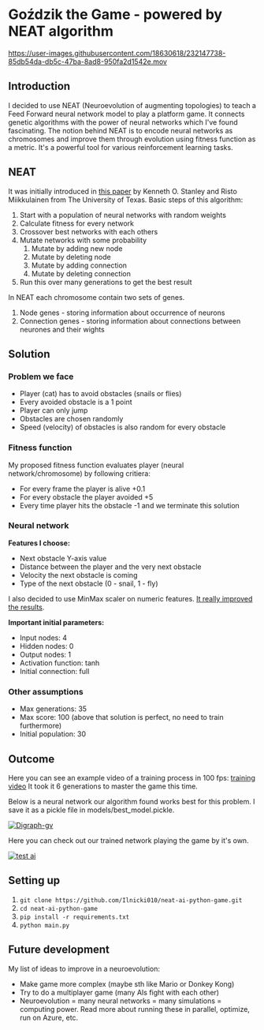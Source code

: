 # Goździk the Game - powered by NEAT algorithm


https://user-images.githubusercontent.com/18630618/232147738-85db54da-db5c-47ba-8ad8-950fa2d1542e.mov


## Introduction

I decided to use NEAT (Neuroevolution of augmenting topologies) to teach a Feed Forward neural network model to play a platform game. It connects genetic algorithms with the power of neural networks which I've found fascinating. The notion behind NEAT is to encode neural networks as chromosomes and improve them through evolution using fitness function as a metric. It's a powerful tool for various reinforcement learning tasks.

## NEAT

It was initially introduced in [this paper](https://nn.cs.utexas.edu/downloads/papers/stanley.cec02.pdf) by Kenneth O. Stanley and Risto Miikkulainen from The University of Texas. Basic steps of this algorithm:
1. Start with a population of neural networks with random weights
2. Calculate fitness for every network
3. Crossover best networks with each others
4. Mutate networks with some probability 
    1. Mutate by adding new node 
    2. Mutate by deleting node
    3. Mutate by adding connection
    4. Mutate by deleting connection
5. Run this over many generations to get the best result

In NEAT each chromosome contain two sets of genes.

1. Node genes - storing information about occurrence of neurons
2. Connection genes - storing information about connections between neurones and their wights



## Solution

### Problem we face

- Player (cat) has to avoid obstacles (snails or flies)
- Every avoided obstacle is a 1 point
- Player can only jump
- Obstacles are chosen randomly
- Speed (velocity) of obstacles is also random for every obstacle

### Fitness function

My proposed fitness function evaluates player (neural network/chromosome) by following critiera:

- For every frame the player is alive +0.1
- For every obstacle the player avoided +5
- Every time player hits the obstacle -1 and we terminate this solution

### Neural network

**Features I choose:**

- Next obstacle Y-axis value
- Distance between the player and the very next obstacle
- Velocity the next obstacle is coming
- Type of the next obstacle (0 - snail, 1 - fly)

I also decided to use MinMax scaler on numeric features. <ins>It really improved the results</ins>.

**Important initial parameters:**

- Input nodes: 4
- Hidden nodes: 0
- Output nodes: 1
- Activation function: tanh
- Initial connection: full

### Other assumptions

- Max generations: 35
- Max score: 100 (above that solution is perfect, no need to train furthermore)
- Initial population: 30


## Outcome

Here you can see an example video of a training process in 100 fps: [training video](https://drive.google.com/file/d/1tHEzR1QgJQNCuksQWjOaAwxA3iNuoEtP/view?usp=share_link)
It took it 6 generations to master the game this time.

Below is a neural network our algorithm found works best for this problem. I save it as a pickle file in models/best_model.pickle.

<a href="https://imgbb.com/"><img src="https://i.ibb.co/W5tqBpn/Digraph-gv.png" alt="Digraph-gv" border="0"></a>

Here you can check out our trained network playing the game by it's own.

[![test ai](https://s11.gifyu.com/images/test.gif)](https://user-images.githubusercontent.com/18630618/232147738-85db54da-db5c-47ba-8ad8-950fa2d1542e.mov)

## Setting up

1. ```git clone https://github.com/Ilnicki010/neat-ai-python-game.git```
2. ```cd neat-ai-python-game```
3. ```pip install -r requirements.txt```
4. ```python main.py```

## Future development

My list of ideas to improve in a neuroevolution:
- Make game more complex (maybe sth like Mario or Donkey Kong)
- Try to do a multiplayer game (many AIs fight with each other)
- Neuroevolution = many neural networks = many simulations = computing power. Read more about running these in parallel, optimize, run on Azure, etc.

